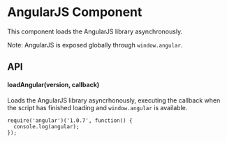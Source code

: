 AngularJS Component
===================

This component loads the AngularJS library asynchronously.

Note: AngularJS is exposed globally through `window.angular`.

API
---

#### loadAngular(version, callback)

Loads the AngularJS library asyncrhonously, executing the callback when the
script has finished loading and `window.angular` is available.

    require('angular')('1.0.7', function() {
      console.log(angular);
    });
